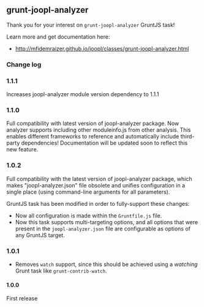 ## grunt-joopl-analyzer

Thank you for your interest on `grunt-joopl-analyzer` GruntJS task!

Learn more and get documentation here:

- http://mfidemraizer.github.io/joopl/classes/grunt-joopl-analyzer.html


### Change log

### 1.1.1

Increases joopl-analyzer module version dependency to 1.1.1

### 1.1.0

Full compatibility with latest version of joopl-analyzer package. Now analyzer supports including other moduleinfo.js from other analysis. This enables different frameworks to reference and automatically include third-party dependencies! Documentation will be updated soon to reflect this new feature.

### 1.0.2
Full compatibility with the latest version of joopl-analyzer package, which makes "joopl-analyzer.json" file obsolete and unifies configuration in a single place (using command-line arguments for all parameters).

GruntJS task has been modified in order to fully-support these changes:

- Now all configuration is made within the `Gruntfile.js` file.
- Now this task supports multi-targeting options, and all options that were present in the `joopl-analyzer.json` file are configurable as options of any GruntJS target.

### 1.0.1

- Removes `watch` support, since this should be achieved using a *watching* Grunt task like `grunt-contrib-watch`.

#### 1.0.0

First release